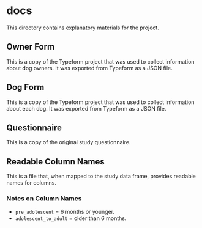 # docs

This directory contains explanatory materials for the project.

## Owner Form

This is a copy of the Typeform project that was used to collect information
about dog owners. It was exported from Typeform as a JSON file.

## Dog Form

This is a copy of the Typeform project that was used to collect information
about each dog. It was exported from Typeform as a JSON file.

## Questionnaire

This is a copy of the original study questionnaire.

## Readable Column Names

This is a file that, when mapped to the study data frame, provides readable
names for columns.

### Notes on Column Names

* `pre_adolescent` = 6 months or younger.
* `adolescent_to_adult` = older than 6 months.

